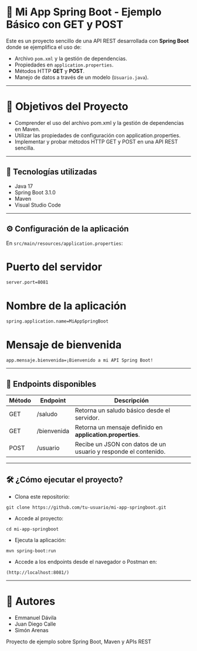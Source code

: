# 📌 Mi App Spring Boot - Ejemplo Básico con GET y POST

Este es un proyecto sencillo de una API REST desarrollada con **Spring Boot** donde se ejemplifica el uso de:
- Archivo `pom.xml` y la gestión de dependencias.
- Propiedades en `application.properties`.
- Métodos HTTP **GET** y **POST**.
- Manejo de datos a través de un modelo (`Usuario.java`).

---

# 🎯 Objetivos del Proyecto
- Comprender el uso del archivo pom.xml y la gestión de dependencias en Maven.
- Utilizar las propiedades de configuración con application.properties.
- Implementar y probar métodos HTTP GET y POST en una API REST sencilla.

---

## 🚀 Tecnologías utilizadas
- Java 17
- Spring Boot 3.1.0
- Maven
- Visual Studio Code

---

## ⚙️ Configuración de la aplicación
En `src/main/resources/application.properties`:

# Puerto del servidor
```server.port=8081```

# Nombre de la aplicación
```spring.application.name=MiAppSpringBoot```

# Mensaje de bienvenida
```app.mensaje.bienvenida=¡Bienvenido a mi API Spring Boot!```

---

## 📌 Endpoints disponibles

| Método        | Endpoint      |  Descripción  |
| ------------- | ------------- | ------------- |
| GET           | /saludo       | Retorna un saludo básico desde el servidor.                     |
| GET           | /bienvenida   | Retorna un mensaje definido en **application.properties**.      |
| POST          | /usuario      | Recibe un JSON con datos de un usuario y responde el contenido. |

---

## 🛠 ¿Cómo ejecutar el proyecto?
- Clona este repositorio:

```
git clone https://github.com/tu-usuario/mi-app-springboot.git
```

- Accede al proyecto:

```
cd mi-app-springboot
```

- Ejecuta la aplicación:

```
mvn spring-boot:run
```

- Accede a los endpoints desde el navegador o Postman en:

```
(http://localhost:8081/)
```
---

# 📌 Autores

- Emmanuel Dávila
- Juan Diego Calle
- Simón Arenas

Proyecto de ejemplo sobre Spring Boot, Maven y APIs REST
